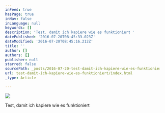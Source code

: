 ```yaml
---
inFeed: true
hasPage: true
inNav: false
inLanguage: null
keywords: []
description: 'Test, damit ich kapiere wie es funktioniert '
datePublished: '2016-07-20T08:45:33.023Z'
dateModified: '2016-07-20T08:45:16.212Z'
title: ''
author: []
authors: []
publisher: null
starred: false
sourcePath: _posts/2016-07-20-test-damit-ich-kapiere-wie-es-funktioniert.md
url: test-damit-ich-kapiere-wie-es-funktioniert/index.html
_type: Article

---
```

![](https://the-grid-user-content.s3-us-west-2.amazonaws.com/88fdafe3-0b40-4d6a-8588-3c5c5c03a604.jpg)

Test, damit ich kapiere wie es funktioniert
